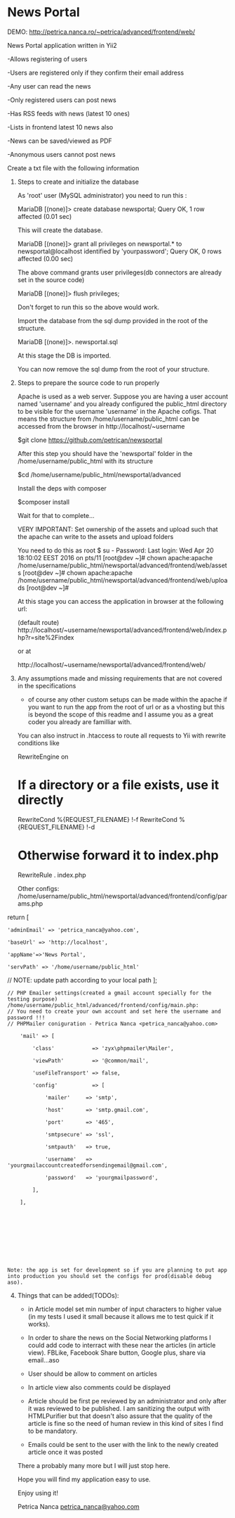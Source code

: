 # News Portal

DEMO: http://petrica.nanca.ro/~petrica/advanced/frontend/web/



News Portal application written in Yii2

-Allows registering of users

-Users are registered only if they confirm their email address

-Any user can read the news

-Only registered users can post news

-Has RSS feeds with news (latest 10 ones)

-Lists in frontend latest 10 news also

-News can be saved/viewed as PDF

-Anonymous users cannot post news






Create a txt file with the following information

1)  Steps to create and initialize the database
    
    As 'root' user (MySQL administrator) you need to run this :
    
    
    MariaDB [(none)]> create database newsportal;
    Query OK, 1 row affected (0.01 sec)


    This will create the database.

    MariaDB [(none)]> grant all privileges on newsportal.* to newsportal@localhost identified by 'yourpassword';
    Query OK, 0 rows affected (0.00 sec)
    
    The above command grants user privileges(db connectors are already set in the source code)

    MariaDB [(none)]> flush privileges;
    
    Don't forget to run this so the above would work.
    
    
    Import the database from the sql dump provided in the root of the structure. 
    
    MariaDB [(none)]>\. newsportal.sql
    
    
    
    At this stage the DB is imported.
    
    You can now remove the sql dump from the root of your structure.
    
    
    
2)  Steps to prepare the source code to run properly

    Apache is used as a web server. Suppose you are having a user account named 'username' and you already configured the public_html directory to be visible for the username
    'username' in the Apache cofigs. That means the structure from /home/username/public_html can be accessed from the browser in http://localhost/~username
    
    
    $git clone https://github.com/petrican/newsportal
    
    
    After this step you should have the 'newsportal' folder in the /home/username/public_html with its structure
    
    $cd /home/username/public_html/newsportal/advanced
    
    Install the deps with composer
    
    $composer install
    
    Wait for that to complete...
    
    
    VERY IMPORTANT: Set ownership of the assets and upload such that the apache can write to the assets and upload folders
    
    You need to do this as root
    $ su -
    Password: 
    Last login: Wed Apr 20 18:10:02 EEST 2016 on pts/11
    [root@dev ~]# chown apache:apache  /home/username/public_html/newsportal/advanced/frontend/web/assets
    [root@dev ~]# chown apache:apache  /home/username/public_html/newsportal/advanced/frontend/web/uploads
    [root@dev ~]# 

    
    
    At this stage you can access the application in browser at the following url:
    
    (default route)
    http://localhost/~username/newsportal/advanced/frontend/web/index.php?r=site%2Findex
    
    or at 
    
    http://localhost/~username/newsportal/advanced/frontend/web/
    

3)  Any assumptions made and missing requirements that are not covered in the specifications
    
    - of course any other custom setups can be made within the apache if you want to run the app from the root of url or as a vhosting but this is beyond the scope of this readme and I assume you as
    a great coder you already are familliar with.
    
    You can also instruct in .htaccess to route all requests to Yii with rewrite conditions like
    
    RewriteEngine on

    # If a directory or a file exists, use it directly
    RewriteCond %{REQUEST_FILENAME} !-f
    RewriteCond %{REQUEST_FILENAME} !-d
    # Otherwise forward it to index.php
    RewriteRule . index.php    
    

    Other configs: /home/username/public_html/newsportal/advanced/frontend/config/params.php
    <?php
return [

    'adminEmail' => 'petrica_nanca@yahoo.com',

    'baseUrl' => 'http://localhost',

    'appName'=>'News Portal',

    'servPath' => '/home/username/public_html'
   // NOTE: update path according to your local path
];


    // PHP Emailer settings(created a gmail account specially for the testing purpose) /home/username/public_html/advanced/frontend/config/main.php:
    // You need to create your own account and set here the username and password !!!
    // PHPMailer coniguration - Petrica Nanca <petrica_nanca@yahoo.com>

        'mail' => [

            'class'            => 'zyx\phpmailer\Mailer',

            'viewPath'         => '@common/mail',

            'useFileTransport' => false,

            'config'           => [

                'mailer'     => 'smtp',

                'host'       => 'smtp.gmail.com',

                'port'       => '465',

                'smtpsecure' => 'ssl',

                'smtpauth'   => true,

                'username'   => 'yourgmailaccountcreatedforsendingemail@gmail.com',

                'password'   => 'yourgmailpassword',

            ],

        ],
    
    








    Note: the app is set for development so if you are planning to put app into production you should set the configs for prod(disable debug aso).
    
4)  Things that can be added(TODOs):
    
    - in Article model set min number of input characters to higher value (in my tests I used it small because it allows me to test quick if it works).
    - In order to share the news on the Social Networking platforms I could add code to interract with these near the articles (in article view).
    FBLike, Facebook Share button, Google plus, share via email...aso
    
    - User should be allow to comment on articles
    
    - In article view also comments could be displayed
    
    - Article should be first pe reviewed by an administrator and only after it was reviewed to be published. I am sanitizing the output with HTMLPurifier but that doesn't also assure that 
    the quality of the article is fine so the need of human review in this kind of sites I find to be mandatory.
    
    - Emails could be sent to the user with the link to the newly created article once it was posted
    
    There a probably many more but I will just stop here.
    
    Hope you will find my application easy to use.
    
    
    
    Enjoy using it!
    
    Petrica Nanca <petrica_nanca@yahoo.com>    
    
    
    
    



